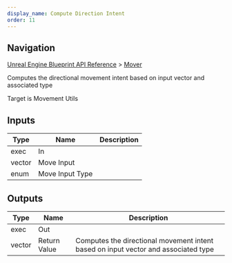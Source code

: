```yaml
---
display_name: Compute Direction Intent
order: 11
---
```

## Navigation

[Unreal Engine Blueprint API Reference](https://dev.epicgames.com/documentation/en-us/unreal-engine/BlueprintAPI) > [Mover](https://dev.epicgames.com/documentation/en-us/unreal-engine/BlueprintAPI/Mover)

Computes the directional movement intent based on input vector and associated type

Target is Movement Utils

## Inputs

| Type | Name | Description |
| --- | --- | --- |
| exec | In |  |
| vector | Move Input |  |
| enum | Move Input Type |  |

## Outputs

| Type | Name | Description |
| --- | --- | --- |
| exec | Out |  |
| vector | Return Value | Computes the directional movement intent based on input vector and associated type |
